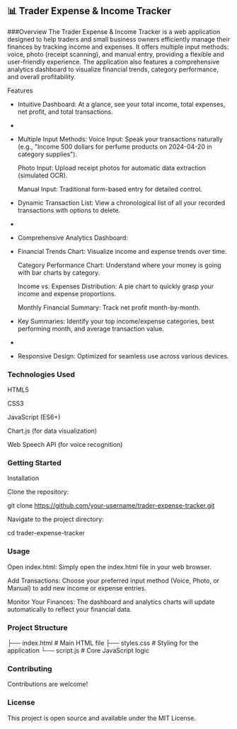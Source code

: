 ## 📊 Trader Expense & Income Tracker
###Overview
The Trader Expense & Income Tracker is a web application designed to help traders and small business owners efficiently manage their finances by tracking income and expenses. It offers multiple input methods: voice, photo (receipt scanning), and manual entry, providing a flexible and user-friendly experience. The application also features a comprehensive analytics dashboard to visualize financial trends, category performance, and overall profitability.

Features
- Intuitive Dashboard: At a glance, see your total income, total expenses, net profit, and total transactions.
- 
- Multiple Input Methods:
   Voice Input: Speak your transactions naturally (e.g., "Income 500 dollars for perfume products on 2024-04-20 in category supplies").
  
   Photo Input: Upload receipt photos for automatic data extraction (simulated OCR).
  
   Manual Input: Traditional form-based entry for detailed control.
  
- Dynamic Transaction List: View a chronological list of all your recorded transactions with options to delete.
- 
- Comprehensive Analytics Dashboard:
- 
   Financial Trends Chart: Visualize income and expense trends over time.
  
   Category Performance Chart: Understand where your money is going with bar charts by category.
  
   Income vs. Expenses Distribution: A pie chart to quickly grasp your income and expense proportions.
  
   Monthly Financial Summary: Track net profit month-by-month.
  
- Key Summaries: Identify your top income/expense categories, best performing month, and average transaction value.
- 
- Responsive Design: Optimized for seamless use across various devices.

### Technologies Used

HTML5

CSS3

JavaScript (ES6+)

Chart.js (for data visualization)

Web Speech API (for voice recognition)

### Getting Started
Installation

Clone the repository:

git clone https://github.com/your-username/trader-expense-tracker.git

Navigate to the project directory:

cd trader-expense-tracker

### Usage
Open index.html: Simply open the index.html file in your web browser.

Add Transactions: Choose your preferred input method (Voice, Photo, or Manual) to add new income or expense entries.

Monitor Your Finances: The dashboard and analytics charts will update automatically to reflect your financial data.

### Project Structure

├── index.html          # Main HTML file
├── styles.css          # Styling for the application
└── script.js           # Core JavaScript logic

### Contributing
Contributions are welcome!

### License
This project is open source and available under the MIT License.
